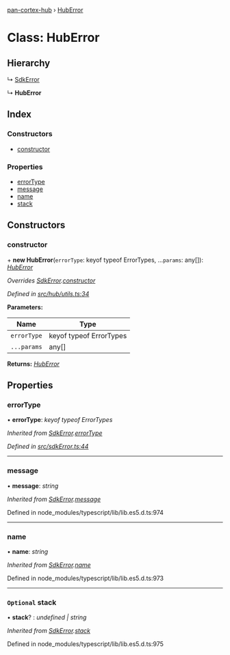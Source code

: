 [pan-cortex-hub](../README.md) › [HubError](huberror.md)

# Class: HubError

## Hierarchy

  ↳ [SdkError](sdkerror.md)

  ↳ **HubError**

## Index

### Constructors

* [constructor](huberror.md#constructor)

### Properties

* [errorType](huberror.md#errortype)
* [message](huberror.md#message)
* [name](huberror.md#name)
* [stack](huberror.md#optional-stack)

## Constructors

###  constructor

\+ **new HubError**(`errorType`: keyof typeof ErrorTypes, ...`params`: any[]): *[HubError](huberror.md)*

*Overrides [SdkError](sdkerror.md).[constructor](sdkerror.md#constructor)*

*Defined in [src/hub/utils.ts:34](https://github.com/xhoms/pan-cortex-hub-nodejs/blob/8b95863/src/hub/utils.ts#L34)*

**Parameters:**

Name | Type |
------ | ------ |
`errorType` | keyof typeof ErrorTypes |
`...params` | any[] |

**Returns:** *[HubError](huberror.md)*

## Properties

###  errorType

• **errorType**: *keyof typeof ErrorTypes*

*Inherited from [SdkError](sdkerror.md).[errorType](sdkerror.md#errortype)*

*Defined in [src/sdkError.ts:44](https://github.com/xhoms/pan-cortex-hub-nodejs/blob/8b95863/src/sdkError.ts#L44)*

___

###  message

• **message**: *string*

*Inherited from [SdkError](sdkerror.md).[message](sdkerror.md#message)*

Defined in node_modules/typescript/lib/lib.es5.d.ts:974

___

###  name

• **name**: *string*

*Inherited from [SdkError](sdkerror.md).[name](sdkerror.md#name)*

Defined in node_modules/typescript/lib/lib.es5.d.ts:973

___

### `Optional` stack

• **stack**? : *undefined | string*

*Inherited from [SdkError](sdkerror.md).[stack](sdkerror.md#optional-stack)*

Defined in node_modules/typescript/lib/lib.es5.d.ts:975
